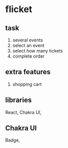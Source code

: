 # flicket

## task

1. several events
2. select an event
3. select how many tickets
4. complete order

## extra features

1. shopping cart

## libraries

React, Chakra UI, 

## Chakra UI

Badge, 

